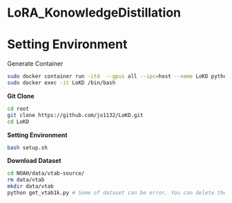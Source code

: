 # LoRA_KonowledgeDistillation
# Setting Environment
Generate Container
```bash
sudo docker container run -itd  --gpus all --ipc=host --name LoKD python:3.8
sudo docker exec -it LoKD /bin/bash
```
**Git Clone**
```bash
cd root
git clone https://github.com/jo1132/LoKD.git
cd LoKD
```
**Setting Environment**
```bash
bash setup.sh
```
**Download Dataset**
```bash
cd NOAH/data/vtab-source/
rm data/vtab
mkdir data/vtab
python get_vtab1k.py # Some of dataset can be error. You can delete the item of dataset list.
```
